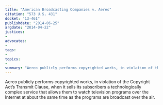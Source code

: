 ```yaml
---
title: "American Broadcasting Companies v. Aereo"
citation: "573 U.S. 431"
docket: "13-461"
publishdate: "2014-06-25"
argdate: "2014-04-22"
justices:
- 
advocates:
- 
tags:
- 
topics:
- 
summary: "Aereo publicly performs copyrighted works, in violation of the Copyright Act’s Transmit Clause, when it sells its subscribers a technologically complex service that allows them to watch television programs over the Internet at about the same time as the programs are broadcast over the air."
---
```

Aereo publicly performs copyrighted works, in violation of the Copyright Act’s Transmit Clause, when it sells its subscribers a technologically complex service that allows them to watch television programs over the Internet at about the same time as the programs are broadcast over the air.

